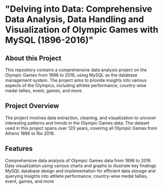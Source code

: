 # "Delving into Data: Comprehensive Data Analysis, Data Handling and Visualization of Olympic Games with MySQL (1896-2016)"

## About this Project

This repository contains a comprehensive data analysis project on the Olympic Games from 1896 to 2016, using MySQL as the database management system. The project aims to provide insights into various aspects of the Olympics, including athlete performance, country-wise medal tallies, event, games, and more.


## Project Overview

The project involves data extraction, cleaning, and visualization to uncover interesting patterns and trends in the Olympic Games data. The dataset used in this project spans over 120 years, covering all Olympic Games from Athens 1896 to Rio 2016.

## Features

Comprehensive data analysis of Olympic Games data from 1896 to 2016
Data visualization using various charts and graphs to illustrate key findings
MySQL database design and implementation for efficient data storage and querying
Insights into athlete performance, country-wise medal tallies, event, games, and more
